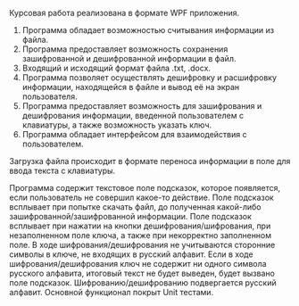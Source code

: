 Курсовая работа реализована в формате WPF приложения. 

1. Программа обладает возможностью считывания информации из файла.
2. Программа предоставляет возможность сохранения зашифрованной и дешифрованной информации в файл.
3. Входящий и исходящий формат файла .txt, .docx.
4. Программа позволяет осуществлять дешифровку и расшифровку информации, находящейся в файле и вывод её на экран пользователя.
5. Программа предоставляет возможность для зашифрования и дешифрования информации, введенной пользователем с клавиатуры, а также возможность указать ключ.
6. Программа обладает интерфейсом для взаимодействия с пользователем.

Загрузка файла происходит в формате переноса информации в поле для ввода текста с клавиатуры.

Программа содержит текстовое поле подсказок, которое появляется, если пользователь не совершил какое-то действие.
Поле подсказок всплывает при попытке скачать файл, до полученная какой-либо зашифрованной/зашифрованной информации.
Поле подсказок всплывает при нажатии на кнопки дешифрования/шифрования, при незаполненном поле ключа, а также при некорректно заполненном поле.
В ходе шифрования/дешифрования не учитываются сторонние символы в ключе, не входящих в русский алфавит.
Если в ходе шифрования/дешифрования ключ не содержит ни одного символа русского алфавита, итоговый текст не будет выведен, будет вызвано поле подсказок.
Шифрованию/дешифрованию подвергается русский алфавит.
Основной функционал покрыт Unit тестами.

 

